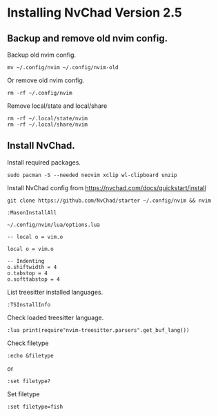 # Installing NvChad Version 2.5
## Backup and remove old nvim config.
Backup old nvim config.
```
mv ~/.config/nvim ~/.config/nvim-old
```
Or remove old nvim config.
```
rm -rf ~/.config/nvim
```
Remove local/state and local/share
```
rm -rf ~/.local/state/nvim
rm -rf ~/.local/share/nvim
```
## Install NvChad.
Install required packages.
```
sudo pacman -S --needed neovim xclip wl-clipboard unzip
```
Install NvChad config from https://nvchad.com/docs/quickstart/install
```
git clone https://github.com/NvChad/starter ~/.config/nvim && nvim
```

`:MasonInstallAll`


`~/.config/nvim/lua/options.lua`
```
-- local o = vim.o
```
```
local o = vim.o

-- Indenting
o.shiftwidth = 4
o.tabstop = 4
o.softtabstop = 4

```

List treesitter installed languages.
```
:TSInstallInfo
```
Check loaded treesitter language.
```
:lua print(require"nvim-treesitter.parsers".get_buf_lang())
```
Check filetype
```
:echo &filetype
```
or
```
:set filetype?
```
Set filetype
```
:set filetype=fish
```

